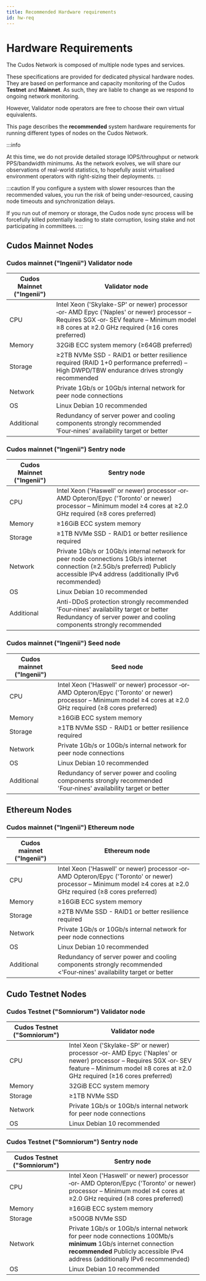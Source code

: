 ```yaml
---
title: Recommended Hardware requirements
id: hw-req
---
```


# Hardware Requirements

The Cudos Network is composed of multiple node types and services.

These specifications are provided for dedicated physical hardware nodes. They are based on performance and capacity monitoring of the Cudos **Testnet** and **Mainnet**. As such, they are liable to change as we respond to ongoing network monitoring. 

However, Validator node operators are free to choose their own virtual equivalents. 

This page describes the **recommended** system hardware requirements for running different types of nodes on the Cudos Network.

  
:::info

At this time, we do not provide detailed storage IOPS/throughput or network PPS/bandwidth minimums. As the network evolves, we will share our observations of real-world statistics, to hopefully assist virtualised environment operators with right-sizing their deployments.
:::

:::caution 
If you configure a system with slower resources than the recommended values, you run the risk of being under-resourced, causing node timeouts and synchronization delays.
    
If you run out of memory or storage, the Cudos node sync process will be forcefully killed potentially leading to state corruption, losing stake and not participating in committees.
:::

## Cudos Mainnet Nodes

### Cudos mainnet ("Ingenii") Validator node

| Cudos Mainnet ("Ingenii")  |Validator node |
|---|---|
| CPU | Intel Xeon ('Skylake-SP' or newer) processor ‑or‑ AMD Epyc ('Naples' or newer) processor – Requires SGX ‑or‑ SEV feature – Minimum model ≥8 cores at ≥2.0 GHz required (≥16 cores preferred)|
| Memory | 32GiB ECC system memory (≥64GB preferred)|
| Storage | ≥2TB NVMe SSD - RAID1 or better resilience required (RAID 1+0 performance preferred) – High DWPD/TBW endurance drives strongly recommended|
|Network |Private 1Gb/s or 10Gb/s internal network for peer node connections|
| OS|Linux Debian 10 recommended |
| Additional | Redundancy of server power and cooling components strongly recommended   'Four‑nines' availability target or better   

### Cudos mainnet ("Ingenii") Sentry node

| Cudos Mainnet ("Ingenii")  | Sentry node |
|---|---|
| CPU | Intel Xeon ('Haswell' or newer) processor ‑or‑ AMD Opteron/Epyc ('Toronto' or newer) processor – Minimum model ≥4 cores at ≥2.0 GHz required (≥8 cores preferred)|
| Memory | ≥16GiB ECC system memory |
| Storage | ≥1TB NVMe SSD - RAID1 or better resilience required |
| Network | Private 1Gb/s or 10Gb/s internal network for peer node connections    1Gb/s internet connection (≥2.5Gb/s preferred)   Publicly accessible IPv4 address (additionally IPv6 recommended)     |
|OS | Linux Debian 10 recommended |
|Additional | Anti-DDoS protection strongly recommended  'Four‑nines' availability target or better  Redundancy of server power and cooling components strongly recommended      |

### Cudos mainnet ("Ingenii") Seed node

| Cudos mainnet ("Ingenii") | Seed node |
|---|---|
|CPU| Intel Xeon ('Haswell' or newer) processor ‑or‑ AMD Opteron/Epyc ('Toronto' or newer) processor – Minimum model ≥4 cores at ≥2.0 GHz required (≥8 cores preferred)|
|Memory |≥16GiB ECC system memory |
|Storage |≥1TB NVMe SSD - RAID1 or better resilience required |
|Network | Private 1Gb/s or 10Gb/s internal network for peer node connections |
|OS | Linux Debian 10 recommended
| Additional |Redundancy of server power and cooling components strongly recommended 'Four‑nines' availability target or better  |

## Ethereum Nodes

### Cudos mainnet ("Ingenii") Ethereum node

| Cudos mainnet ("Ingenii") |Ethereum node |
|---|---|
|CPU| Intel Xeon ('Haswell' or newer) processor ‑or‑ AMD Opteron/Epyc ('Toronto' or newer) processor – Minimum model ≥4 cores at ≥2.0 GHz required (≥8 cores preferred)|
|Memory |≥16GiB ECC system memory |
|Storage |≥2TB NVMe SSD - RAID1 or better resilience required |
|Network | Private 1Gb/s or 10Gb/s internal network for peer node connections |
|OS | Linux Debian 10 recommended
| Additional |Redundancy of server power and cooling components strongly recommended   <'Four‑nines' availability target or better   |

## Cudo Testnet Nodes

### Cudos Testnet ("Somniorum") Validator node

| Cudos Testnet ("Somniorum")  |Validator node |
|---|---|
| CPU | Intel Xeon ('Skylake-SP' or newer) processor ‑or‑ AMD Epyc ('Naples' or newer) processor – Requires SGX ‑or‑ SEV feature – Minimum model ≥8 cores at ≥2.0 GHz required (≥16 cores preferred)|
| Memory | 32GiB ECC system memory |
| Storage | ≥1TB NVMe SSD|
|Network |Private 1Gb/s or 10Gb/s internal network for peer node connections|
| OS|Linux Debian 10 recommended |

### Cudos Testnet ("Somniorum") Sentry node

| Cudos Testnet ("Somniorum")  | Sentry node |
|---|---|
| CPU | Intel Xeon ('Haswell' or newer) processor ‑or‑ AMD Opteron/Epyc ('Toronto' or newer) processor – Minimum model ≥4 cores at ≥2.0 GHz required (≥8 cores preferred)|
| Memory | ≥16GiB ECC system memory |
| Storage | ≥500GB NVMe SSD |
| Network | Private 1Gb/s or 10Gb/s internal network for peer node connections    100Mb/s **minimum** 1Gb/s internet connection **recommended**   Publicly accessible IPv4 address (additionally IPv6 recommended)     |
|OS | Linux Debian 10 recommended |

